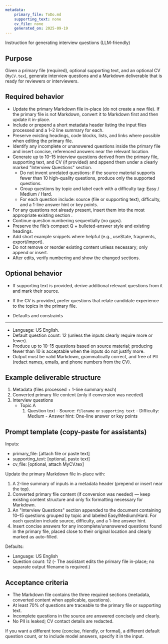 ```yaml
---
metadata:
	primary_file: ToDo.md
	supporting_text: none
	cv_file: none
	generated_on: 2025-09-19
---
```


Instruction for generating interview questions (LLM-friendly)

Purpose
--------
Given a primary file (required), optional supporting text, and an optional CV (`MyCV.tex`), generate interview questions and a Markdown deliverable that is ready for reviewers or interviewers.

Required behavior
-----------------
- Update the primary Markdown file in-place (do not create a new file). If the primary file is not Markdown, convert it to Markdown first and then update it in-place.
- Include or prepend a short metadata header listing the input files processed and a 1–2 line summary for each.
- Preserve existing headings, code blocks, lists, and links where possible when editing the primary file.
- Identify any incomplete or unanswered questions inside the primary file and insert concise, referenced answers near the relevant location.
 - Generate up to 10–15 interview questions derived from the primary file, supporting text, and CV (if provided) and append them under a clearly marked "Interview Questions" section.
	 - Do not invent unrelated questions: if the source material supports fewer than 10 high-quality questions, produce only the supported questions.
	- Group questions by topic and label each with a difficulty tag: Easy / Medium / Hard.
	- For each question include: source (file or supporting text), difficulty, and a 1-line answer hint or key points.
- For any questions not already present, insert them into the most appropriate existing section .
- Continue question numbering sequentially (no gaps).
- Preserve the file’s compact Q + bulleted-answer style and existing headings.
- Add short example snippets where helpful (e.g., useState, fragments, export/import).
- Do not remove or reorder existing content unless necessary; only append or insert.
- After edits, verify numbering and show the changed sections.

Optional behavior
-----------------
- If supporting text is provided, derive additional relevant questions from it and mark their source.
- If the CV is provided, prefer questions that relate candidate experience to the topics in the primary file.

- Defaults and constraints
- ------------------------
- Language: US English.
- Default question count: 12 (unless the inputs clearly require more or fewer).
- Produce up to 10–15 questions based on source material; producing fewer than 10 is acceptable when the inputs do not justify more.
- Output must be valid Markdown, grammatically correct, and free of PII (redact names, emails, and phone numbers from the CV).

Example deliverable structure
----------------------------
1. Metadata (files processed + 1-line summary each)
2. Converted primary file content (only if conversion was needed)
3. Interview questions
	 - Topic A
		 1. Question text
				- Source: `filename` or `supporting text`
				- Difficulty: Medium
				- Answer hint: One-line answer or key points

Prompt template (copy-paste for assistants)
-----------------------------------------
Inputs:
- primary_file: [attach file or paste text]
- supporting_text: [optional, paste text]
- cv_file: [optional, attach MyCV.tex]

Update the primary Markdown file in-place with:
1) A 2-line summary of inputs in a metadata header (prepend or insert near the top).
2) Converted primary file content (if conversion was needed) — keep existing content structure and only fix formatting necessary for Markdown.
3) An "Interview Questions" section appended to the document containing 10–15 questions grouped by topic and labeled Easy/Medium/Hard. For each question include source, difficulty, and a 1-line answer hint.
4) Insert concise answers for any incomplete/unanswered questions found in the primary file, placed close to their original location and clearly marked as auto-filled.

Defaults:
- Language: US English
- Question count: 12
(- The assistant edits the primary file in-place; no separate output filename is required.)

Acceptance criteria
-------------------
- The Markdown file contains the three required sections (metadata, converted content when applicable, questions).
- At least 70% of questions are traceable to the primary file or supporting text.
- Incomplete questions in the source are answered concisely and clearly.
- No PII is leaked; CV contact details are redacted.

If you want a different tone (concise, friendly, or formal), a different default question count, or to include model answers, specify it in the input.




